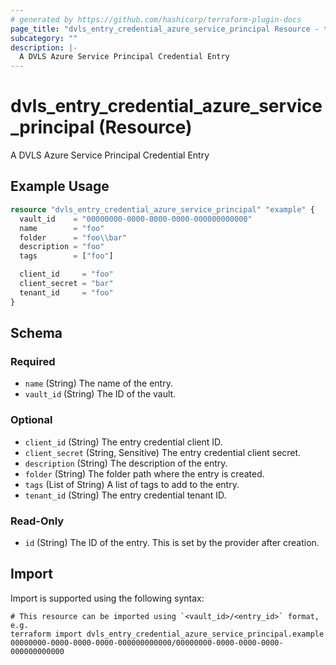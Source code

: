 ```yaml
---
# generated by https://github.com/hashicorp/terraform-plugin-docs
page_title: "dvls_entry_credential_azure_service_principal Resource - terraform-provider-dvls"
subcategory: ""
description: |-
  A DVLS Azure Service Principal Credential Entry
---
```


# dvls_entry_credential_azure_service_principal (Resource)

A DVLS Azure Service Principal Credential Entry

## Example Usage

```terraform
resource "dvls_entry_credential_azure_service_principal" "example" {
  vault_id    = "00000000-0000-0000-0000-000000000000"
  name        = "foo"
  folder      = "foo\\bar"
  description = "foo"
  tags        = ["foo"]

  client_id     = "foo"
  client_secret = "bar"
  tenant_id     = "foo"
}
```

<!-- schema generated by tfplugindocs -->
## Schema

### Required

- `name` (String) The name of the entry.
- `vault_id` (String) The ID of the vault.

### Optional

- `client_id` (String) The entry credential client ID.
- `client_secret` (String, Sensitive) The entry credential client secret.
- `description` (String) The description of the entry.
- `folder` (String) The folder path where the entry is created.
- `tags` (List of String) A list of tags to add to the entry.
- `tenant_id` (String) The entry credential tenant ID.

### Read-Only

- `id` (String) The ID of the entry. This is set by the provider after creation.

## Import

Import is supported using the following syntax:

```shell
# This resource can be imported using `<vault_id>/<entry_id>` format, e.g.
terraform import dvls_entry_credential_azure_service_principal.example 00000000-0000-0000-0000-000000000000/00000000-0000-0000-0000-000000000000
```
